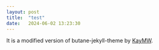 ```yaml
---
layout: post
title:  "test"
date:   2024-06-02 13:23:30
---
```

It is a modified version of butane-jekyll-theme by [KayMW](https://github.com/RedL0tus).